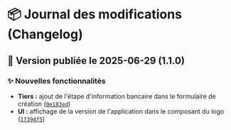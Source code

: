 # 📦 Journal des modifications (Changelog)
## 📅 Version publiée le 2025-06-29 (1.1.0)

### ✨ Nouvelles fonctionnalités

- **Tiers :** ajout de l'étape d'information bancaire dans le formulaire de création ([`0e183ed`](https://github.com/vortechstudio/batistack2/commit/0e183ed569339d8a54b9fa67e65237f43b2f1155))
- **UI :** affichage de la version de l'application dans le composant du logo ([`17394f5`](https://github.com/vortechstudio/batistack2/commit/17394f562b4ba8af7d9b768862747ce4cd367fae))
